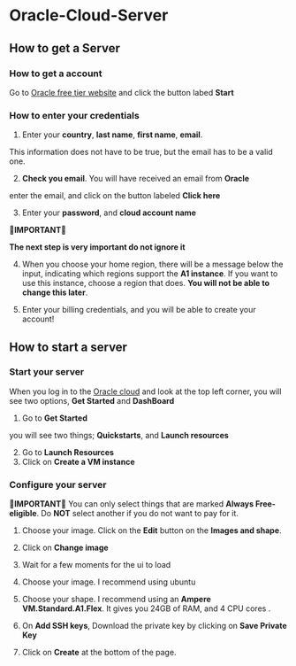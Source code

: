 # Oracle-Cloud-Server

## How to get a Server

### How to get a account
Go to [Oracle free tier website](https://www.oracle.com/kr/cloud/free/) and click the button labed **Start**

### How to enter your credentials

1. Enter your **country**, **last name**, **first name**, **email**.

This information does not have to be true, but the email has to be a valid one.

2. **Check you email**. You will have received an email from **Oracle**

enter the email, and click on the button labeled **Click here**

3. Enter your **password**, and **cloud account name**

🔴**IMPORTANT**🔴

**The next step is very important do not ignore it**

4. When you choose your home region, there will be a message below the input, indicating which regions support the **A1 instance**. If you want to use this instance, choose a region that does. **You will not be able to change this later**.

5. Enter your billing credentials, and you will be able to create your account!

## How to start a server

### Start your server
When you log in to the [Oracle cloud](https://cloud.oracle.com/) and look at the top left corner, you will see two options, **Get Started** and **DashBoard**

1. Go to **Get Started**

 you will see two things; **Quickstarts**, and **Launch resources**

2. Go to **Launch Resources** 
3. Click on **Create a VM instance**

### Configure your server

🔴**IMPORTANT**🔴
 You can only select things that are marked **Always Free-eligible**. Do **NOT** select another if you do not want to pay for it.

1. Choose your image. Click on the **Edit** button on the **Images and shape**. 

2. Click on **Change image**
3. Wait for a few moments for the ui to load
4. Choose your image. I recommend using ubuntu
5. Choose your shape. I recommend using an **Ampere VM.Standard.A1.Flex**. It gives you 24GB of RAM, and 4 CPU cores .
6. On **Add SSH keys**, Download the private key by clicking on **Save Private Key**
7. Click on **Create** at the bottom of the page.
